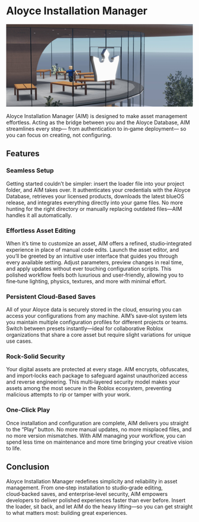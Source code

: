 # Aloyce Installation Manager

![The JetBlue Banner](../AloyceBackground%20(1).jpg "JetBlue Banner")

Aloyce Installation Manager (AIM) is designed to make asset management effortless. Acting as the bridge between you and the Aloyce Database, AIM streamlines every step— from authentication to in‑game deployment— so you can focus on creating, not configuring.

## Features
### Seamless Setup
Getting started couldn’t be simpler: insert the loader file into your project folder, and AIM takes over. It authenticates your credentials with the Aloyce Database, retrieves your licensed products, downloads the latest blueOS release, and integrates everything directly into your game files. No more hunting for the right directory or manually replacing outdated files—AIM handles it all automatically.

### Effortless Asset Editing
When it’s time to customize an asset, AIM offers a refined, studio‑integrated experience in place of manual code edits. Launch the asset editor, and you’ll be greeted by an intuitive user interface that guides you through every available setting. Adjust parameters, preview changes in real time, and apply updates without ever touching configuration scripts. This polished workflow feels both luxurious and user‑friendly, allowing you to fine‑tune lighting, physics, textures, and more with minimal effort.

### Persistent Cloud‑Based Saves
All of your Aloyce data is securely stored in the cloud, ensuring you can access your configurations from any machine. AIM’s save‑slot system lets you maintain multiple configuration profiles for different projects or teams. Switch between presets instantly—ideal for collaborative Roblox organizations that share a core asset but require slight variations for unique use cases.

### Rock‑Solid Security
Your digital assets are protected at every stage. AIM encrypts, obfuscates, and import‑locks each package to safeguard against unauthorized access and reverse engineering. This multi‑layered security model makes your assets among the most secure in the Roblox ecosystem, preventing malicious attempts to rip or tamper with your work.

### One‑Click Play
Once installation and configuration are complete, AIM delivers you straight to the “Play” button. No more manual updates, no more misplaced files, and no more version mismatches. With AIM managing your workflow, you can spend less time on maintenance and more time bringing your creative vision to life.

## Conclusion
Aloyce Installation Manager redefines simplicity and reliability in asset management. From one‑step installation to studio‑grade editing, cloud‑backed saves, and enterprise‑level security, AIM empowers developers to deliver polished experiences faster than ever before. Insert the loader, sit back, and let AIM do the heavy lifting—so you can get straight to what matters most: building great experiences.


